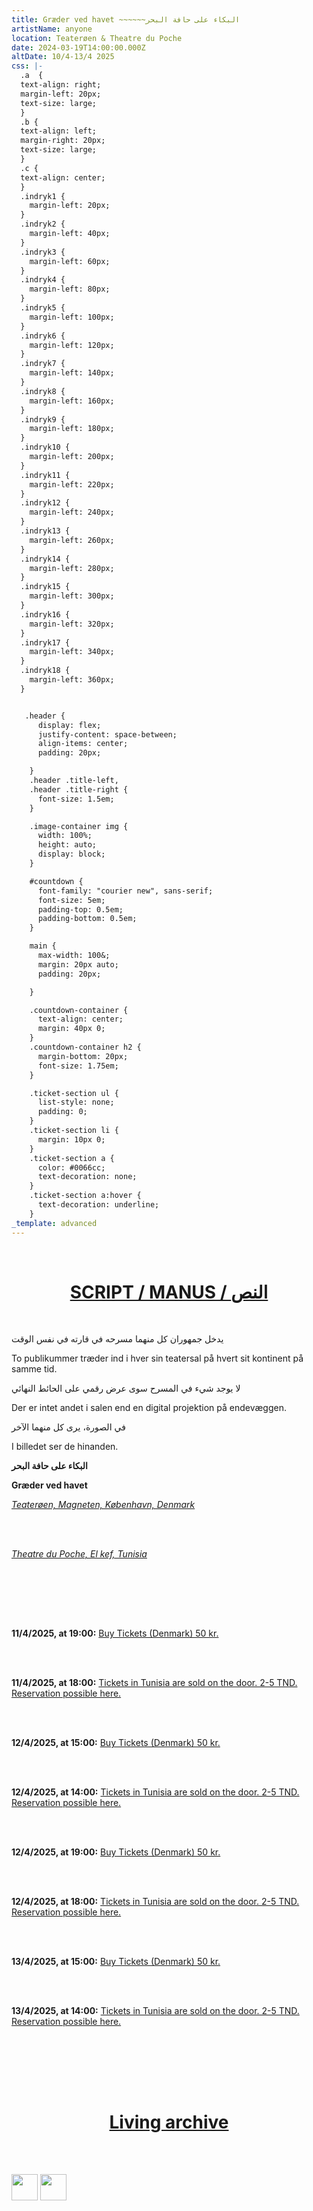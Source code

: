 ```yaml
---
title: Græder ved havet ~~~~~~البكاء على حافة البحر
artistName: anyone
location: Teaterøen & Theatre du Poche
date: 2024-03-19T14:00:00.000Z
altDate: 10/4-13/4 2025
css: |-
  .a  {
  text-align: right;
  margin-left: 20px;
  text-size: large;
  }
  .b {
  text-align: left;
  margin-right: 20px;
  text-size: large;
  }
  .c {
  text-align: center;
  }
  .indryk1 {
    margin-left: 20px;
  }
  .indryk2 {
    margin-left: 40px;
  }
  .indryk3 {
    margin-left: 60px;
  }
  .indryk4 {
    margin-left: 80px;
  }
  .indryk5 {
    margin-left: 100px;
  }
  .indryk6 {
    margin-left: 120px;
  }
  .indryk7 {
    margin-left: 140px;
  }
  .indryk8 {
    margin-left: 160px;
  }
  .indryk9 {
    margin-left: 180px;
  }
  .indryk10 {
    margin-left: 200px;
  }
  .indryk11 {
    margin-left: 220px;
  }
  .indryk12 {
    margin-left: 240px;
  }
  .indryk13 {
    margin-left: 260px;
  }
  .indryk14 {
    margin-left: 280px;
  }
  .indryk15 {
    margin-left: 300px;
  }
  .indryk16 {
    margin-left: 320px;
  }
  .indryk17 {
    margin-left: 340px;
  }
  .indryk18 {
    margin-left: 360px;
  }


   .header {
      display: flex;
      justify-content: space-between;
      align-items: center;
      padding: 20px;

    }
    .header .title-left,
    .header .title-right {
      font-size: 1.5em;
    }

    .image-container img {
      width: 100%;
      height: auto;
      display: block;
    }

    #countdown {
      font-family: "courier new", sans-serif;
      font-size: 5em;
      padding-top: 0.5em;
      padding-bottom: 0.5em;
    }

    main {
      max-width: 100&;
      margin: 20px auto;
      padding: 20px;

    }

    .countdown-container {
      text-align: center;
      margin: 40px 0;
    }
    .countdown-container h2 {
      margin-bottom: 20px;
      font-size: 1.75em;
    }

    .ticket-section ul {
      list-style: none;
      padding: 0;
    }
    .ticket-section li {
      margin: 10px 0;
    }
    .ticket-section a {
      color: #0066cc;
      text-decoration: none;
    }
    .ticket-section a:hover {
      text-decoration: underline;
    }
_template: advanced
---
```


<body>
    <main>
      </br>
        <div style="width: 100%; text-align: center;">
          <h1><a href="https://docs.google.com/document/d/1Gd64Ib6onPI-mHRf4-y-o8HvtyCzmTr2dlhjvsb9Yos" target="_blank">SCRIPT / MANUS / النص</a></h1>
        </div>
      </br>

  <p class="a"> يدخل جمهوران كل منهما مسرحه في قارته في نفس الوقت</p>  
  <p class="b"> To publikummer tr&aelig;der ind i hver sin teatersal på hvert sit kontinent på samme tid.</p>
  <p class="a"> لا يوجد شيء في المسرح سوى عرض رقمي على الحائط النهائي</p>
  <p class="b">Der er intet andet i salen end en digital projektion på endev&aelig;ggen.</p>
  <p class="a">في الصورة، يرى كل منهما الآخر</p>
  <p class="b">I billedet ser de hinanden.</p>

  <p class="a"><strong> البكاء على حافة البحر</strong></p>  
  <p class="b"><strong> Gr&aelig;der ved havet</strong></p>

 <p class="b"> <em><a href="https://www.google.com/maps/place/Teater%C3%B8en/@55.696556,12.6098728,17z/data=!3m1!4b1!4m6!3m5!1s0x465252da5ae5b679:0x4bc919cc29fa0aac!8m2!3d55.696556!4d12.6124477!16s%2Fg%2F1yfdpdp6d?entry=ttu&g_ep=EgoyMDI1MDMyNS4xIKXMDSoASAFQAw%3D%3D" target="_blank">Teater&oslash;en, Magneten, K&oslash;benhavn, Denmark</a></em></p>
 <br></br>
 <p class="a"> <em><a href="https://www.google.com/maps/place/Th%C3%A9%C3%A2tre+De+Poche+Kef/@36.1812071,8.7068335,17z/data=!3m1!4b1!4m6!3m5!1s0x12fba44bd5db4483:0x27ad9abeb47e82ea!8m2!3d36.1812071!4d8.7094084!16s%2Fg%2F11f5ghspbx?entry=ttu&g_ep=EgoyMDI1MDMyNS4xIKXMDSoASAFQAw%3D%3D" target="_blank"> Theatre du Poche, El kef, Tunisia</a></em></p>
 <br></br>

<br></br>

 <p class="b"> <strong>11/4/2025, at 19:00:</strong>
 <a href="https://billetto.dk/e/graeder-ved-havet-billetter-1179613?utm_source=organiser&utm_medium=share&utm_campaign=copy_link&utm_content=1179613" target="_blank">Buy Tickets (Denmark) 50 kr.</a></p>
 <br></br>
 <p class="a"><strong>11/4/2025, at 18:00:</strong>
 <a href="https://docs.google.com/forms/d/e/1FAIpQLSdmC2fEYiFenqAdO7wmpYrJjoij_6XG6A82EngeGKLT5dPnFQ/viewform?usp=sharing" target="_blank">Tickets in Tunisia are sold on the door. 2-5 TND. Reservation possible here.</a></p> 
 <br></br>
 <p class="b"><strong>12/4/2025, at 15:00:</strong>
 <a href="https://billetto.dk/e/graeder-ved-havet-billetter-1179621?utm_source=organiser&utm_medium=share&utm_campaign=copy_link&utm_content=1179621" target="_blank">Buy Tickets (Denmark) 50 kr.</a></p>
 <br></br>
 <p class="a"><strong>12/4/2025, at 14:00:</strong>
 <a href="https://docs.google.com/forms/d/e/1FAIpQLSdmC2fEYiFenqAdO7wmpYrJjoij_6XG6A82EngeGKLT5dPnFQ/viewform?usp=sharing" target="_blank">Tickets in Tunisia are sold on the door. 2-5 TND. Reservation possible here.</a></p> 
 <br></br>
 <p class="b"> <strong>12/4/2025, at 19:00:</strong>
 <a href="https://billetto.dk/e/graeder-ved-havet-billetter-1179622?utm_source=organiser&utm_medium=share&utm_campaign=copy_link&utm_content=1179622" target="_blank">Buy Tickets (Denmark) 50 kr.</a></p>
 <br></br>
 <p class="a"><strong>12/4/2025, at 18:00:</strong>
 <a href="https://docs.google.com/forms/d/e/1FAIpQLSdmC2fEYiFenqAdO7wmpYrJjoij_6XG6A82EngeGKLT5dPnFQ/viewform?usp=sharing" target="_blank">Tickets in Tunisia are sold on the door. 2-5 TND. Reservation possible here.</a></p> 
 <br></br>
 <p class="b"> <strong>13/4/2025, at 15:00:</strong>
 <a href="https://billetto.dk/e/graeder-ved-havet-billetter-1179623?utm_source=organiser&utm_medium=share&utm_campaign=copy_link&utm_content=1179623" target="_blank">Buy Tickets (Denmark) 50 kr.</a></p>
 <br></br>
 <p class="a"><strong>13/4/2025, at 14:00:</strong>
 <a href="https://docs.google.com/forms/d/e/1FAIpQLSdmC2fEYiFenqAdO7wmpYrJjoij_6XG6A82EngeGKLT5dPnFQ/viewform?usp=sharing" target="_blank">Tickets in Tunisia are sold on the door. 2-5 TND. Reservation possible here.</a></p> 

<br></br>

 <div class="c">
 <p><script src="//myradiostream.com/embed/theatrebuilding"></script></p>
 </div>

<br></br>

  <div style="width: 100%; text-align: center;"><h1><a href="https://www.theatrebuilding.com/events/2025/04-10-archive-the-post-cultural-body-%D8%A7%D9%84%D8%A8%D9%83%D8%A7%D8%A1-%D8%B9%D9%84%D9%89-%D8%AD%D8%A7%D9%81%D8%A9-%D8%A7%D9%84%D8%A8%D8%AD%D8%B1-gr%C3%A6der-ved-havet/" target="_blank">Living archive</a></h1></div>

<br></br>

 <div class="b">
 <a href="https://app.console.xyz/c/theatrebuilding/chat?r=53226998-2bc9-43bc-8e1a-d83f6cc7ef5f"><img src="https://assets.tina.io/377fc629-4171-400f-ae86-673770a07f3f/console.png " style="height:42px"></a> <a href="https://www.instagram.com/cryingbythesea/"><img src="https://assets.tina.io/377fc629-4171-400f-ae86-673770a07f3f/Black-icon-Instagram-logo-transparent-PNG.png" style="height:42px"></a>

   </div>

   </main>
   </body>
